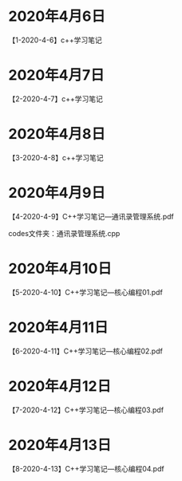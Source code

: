 # 2020年4月6日

【1-2020-4-6】c++学习笔记

# 2020年4月7日

【2-2020-4-7】c++学习笔记

# 2020年4月8日

【3-2020-4-8】c++学习笔记



# 2020年4月9日

【4-2020-4-9】C++学习笔记—通讯录管理系统.pdf

codes文件夹：通讯录管理系统.cpp

# 2020年4月10日

【5-2020-4-10】C++学习笔记—核心编程01.pdf

# 2020年4月11日

【6-2020-4-11】C++学习笔记—核心编程02.pdf

# 2020年4月12日

【7-2020-4-12】C++学习笔记—核心编程03.pdf

# 2020年4月13日

【8-2020-4-13】C++学习笔记—核心编程04.pdf

